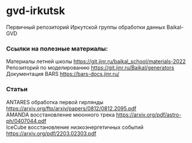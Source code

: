 # gvd-irkutsk
Первичный репозиторий Иркутской группы обработки данных Baikal-GVD

### Ссылки на полезные материалы:
Материалы летней школы https://git.jinr.ru/baikal_school/materials-2022  
Репозиторий по моделированию https://git.jinr.ru/Baikal/generators  
Документация BARS https://bars-docs.jinr.ru/

### Статьи
ANTARES обработка первой гирлянды https://arxiv.org/ftp/arxiv/papers/0812/0812.2095.pdf  
AMANDA восстановление мюонного трека https://arxiv.org/pdf/astro-ph/0407044.pdf  
IceCube восстановление низкоэнергетичных событий https://arxiv.org/pdf/2203.02303.pdf
